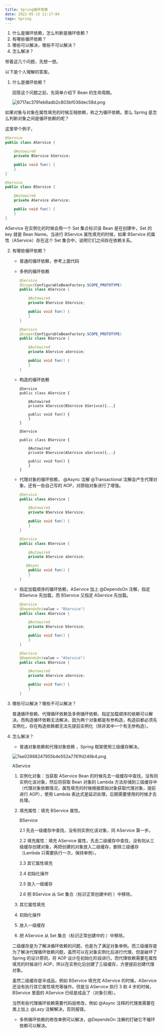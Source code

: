 ```yaml
---
title: Spring循环依赖
date: 2022-05-15 11:17:04
tags: Spring
---
```




1. 什么是循环依赖，怎么判断是循环依赖？
2. 有哪些循环依赖？
3. 哪些可以解决，哪些不可以解决？
4. 怎么解决？

带着这几个问题，先想一想。



以下是个人理解的答案。

1. 什么是循环依赖？

   回答这个问题之前，先简单介绍下 Bean 的生命周期。

   ![6717ac3791eb6adb2c803bf036dec58d.png](https://img.gejiba.com/images/6717ac3791eb6adb2c803bf036dec58d.png)

   

如果对象与对象在属性填充的时候互相依赖，称之为循环依赖。那么 Spring 是怎么判断对象之间是循环依赖的呢？

这里举个例子，

```Java
@Service
public class AService {

    @Autowired
    private BService bService;

    public void fun() {
    }
}

@Service
public class BService {

    @Autowired
    private AService aService;

    public void fun() {
    }
}
```

AService 在实例化的时候会用一个 Set 集合标识该 Bean 是在创建中，Set 的 key 就是 Bean Name。当进行 BService 属性填充的时候，如果 BService 的属性（AService）存在这个 Set 集合中，说明它们之间存在依赖关系。



2. 有哪些循环依赖？

   - 普通的循环依赖，参考上面代码

   - 多例的循环依赖

     ```java
     @Service
     @Scope(ConfigurableBeanFactory.SCOPE_PROTOTYPE)
     public class AService {
     
         @Autowired
         private BService bService;
     
         public void fun() {
         }
     }
     
     @Service
     @Scope(ConfigurableBeanFactory.SCOPE_PROTOTYPE)
     public class BService {
     
         @Autowired
         private AService aService;
     
         public void fun() {
         }
     }
     ```

     

   - 构造的循环依赖

     ```
     @Service
     public class AService {
     
         @Autowired
         private AService(BService bSerivce){...}
     
         public void fun() {
         }
     }
     
     @Service
     
     public class BService {
     
         @Autowired
         private BService(AService aSerivce){...}
     
         public void fun() {
         }
     }
     ```

   - 代理对象的循环依赖， @Async 注解 @Transactional 注解会产生代理对象，还有一些自己写的 AOP，对原始对象进行了增强。

     ```java
     @Service
     public class AService {
     
         @Autowired
         private BService bService;
     
         public void fun() {
         }
     }
     
     @Service
     public class BService {
     
         @Autowired
         private AService aService;
     
     	@Async
         public void fun() {
         }
     }
     ```

   - 指定加载顺序的循环依赖，AService 加上 @DependsOn 注解，指定 BSerivce 先加载，而 BService 又指定 AService 先加载。
   
     ```java
     @Service
     @DependsOn(value = "BService")
     public class AService {
     
         @Autowired
         private BService bService;
     
         public void fun() {
         }
     }
     
     @Service
     @DependsOn(value = "AService")
     public class BService {
     
         @Autowired
         private AService aService;
     
         public void fun() {
         }
     }
     ```

3. 哪些可以解决？哪些不可以解决？

   普通循环依赖、代理循环依赖及多例循环依赖、指定加载顺序的依赖可以解决。而构造循环依赖无法解决，因为两个对象都是有参构造，构造前都必须先实例化，存在构造依赖都无法先提前实例化（除非其中一个有无参构造）。

4. 怎么解决？

   - 普通对象依赖和代理对象依赖 ，Spring 框架使用三级缓存解决。

   ![7ae02888247955b4e552a7761fd246b4.png](https://img.gejiba.com/images/7ae02888247955b4e552a7761fd246b4.png)

   AService 

   1. 实例化对象：当获取 AService Bean 的时候先去一级缓存中查找，没有则实例化该对象，然后将获取 Bean 对象的 Lambda 方法存储到三级缓存中（代理对象依赖情况，属性填充的时候根据原始对象获取代理对象，提前进行 AOP），使用 Lambda 表达式是延迟处理，后期需要使用的时候才去处理。

   2. 填充属性：填充 BService 属性。

      BService

      2.1 先去一级缓存中查找，没有则实例化该对象，同 AService 第一步。

      2.2 填充属性：填充 AService 属性，先去二级缓存中查找，没有则从三级缓存创建对象，再把创建的对象放入二级缓存，删除三级缓存（Lambda 只需要执行一次，保持单例）。

      2.3 其它属性填充

      2.4 初始化操作

      2.5 放入一级缓存

      2.6 把 BService 从 Set 集合（标识正常创建中的 ）中移除。

   3. 其它属性填充
   4. 初始化操作
   5. 放入一级缓存
   6. 把 AService 从 Set 集合（标识正常创建中的 ）中移除。

   

   二级缓存是为了解决循环依赖的问题，也是为了满足对象单例。而三级缓存是为了解决代理循环依赖问题，虽然可以在对象实例化后进行代理，但是破坏了 Spring 的设计原则，将 AOP 设计在初始化阶段进行。而代理依赖需要在属性填充的时候进行 AOP，所以在实例化后创建了三级缓存，方便提前创建代理对象。

   

   虽然二级缓存是半成品，例如 BService 填充完 AService 的时候，AService 还没有执行其它属性填充等操作。但是当 AService 执行  3 和 4 步的时候，BService 里面的 AService 已经是成品了（对象引用）。

   

   当然有些代理循环依赖需要代码层修改，例如 @Async 注释的代理类需要在类上加上 @Lazy 注解解决，否则报错。

   

   - 多例循环依赖的修改单例可以解决，@DependsOn 注解的打破它不循环依赖可以解决。

   
